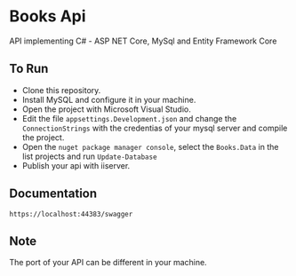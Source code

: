# Books Api

API implementing C# - ASP NET Core, MySql and Entity Framework Core

## To Run

- Clone this repository.
- Install MySQL and configure it in your machine.
- Open the project with Microsoft Visual Studio.
- Edit the file `appsettings.Development.json` and change the `ConnectionStrings` with the credentias of your mysql server and compile the project.
- Open the `nuget package manager console`, select the `Books.Data` in the list projects and run `Update-Database`
- Publish your api with iiserver.

## Documentation
`https://localhost:44383/swagger`

## Note
The port of your API can be different in your machine. 
